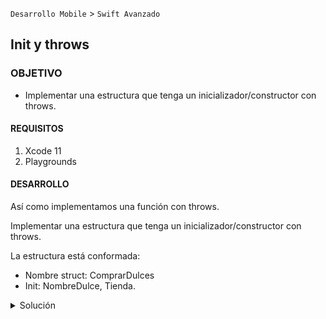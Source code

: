  
`Desarrollo Mobile` > `Swift Avanzado`

	
## Init y throws

### OBJETIVO 

- Implementar una estructura que tenga un inicializador/constructor con throws.


#### REQUISITOS 

1. Xcode 11
2. Playgrounds 

#### DESARROLLO

Así como implementamos una función con throws.

Implementar una estructura que tenga un inicializador/constructor con throws.

La estructura está conformada:

- Nombre struct: ComprarDulces
- Init: NombreDulce, Tienda.

<details>
	<summary>Solución</summary>
<p> Creamos la estructura de nombre ComprarDulces</p>

```
struct ComprarDulces {
 //...
}
```	

<p> Así como una función, agregamos el 	throws` al final de la función. </p>
	
```
init(nombre: String, tienda: Oxxo) throws {
}
```

<p> Finalmente la implementación utilizando un *try* simple:</p>

```
struct ComprarDulces {
  init(nombre: String, tienda: Oxxo) throws {
    try tienda.comprar(item: nombre)
  }
}
```

</details> 
